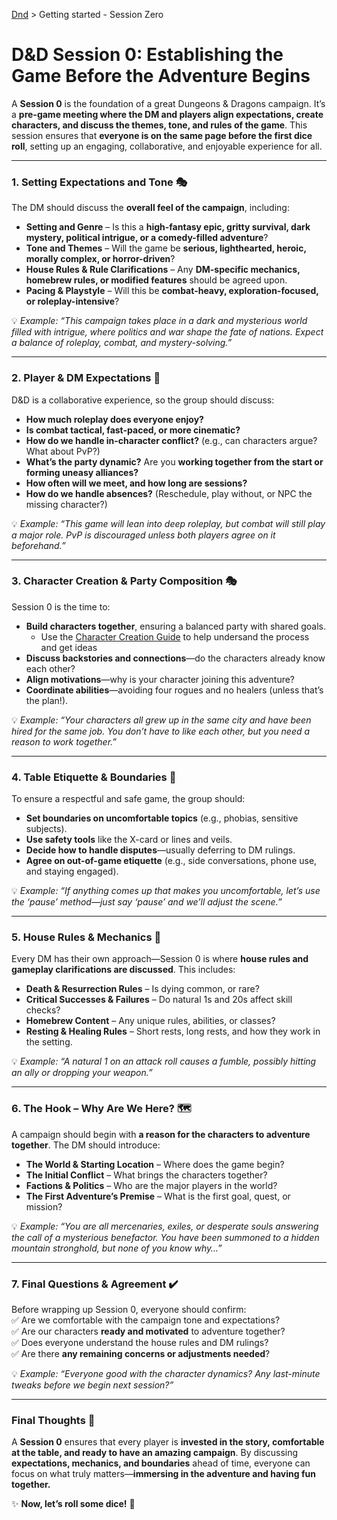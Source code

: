 [Dnd](./readme.md) > Getting started - Session Zero

# **D&D Session 0: Establishing the Game Before the Adventure Begins**

A **Session 0** is the foundation of a great Dungeons & Dragons campaign. It’s a **pre-game meeting where the DM and players align expectations, create characters, and discuss the themes, tone, and rules of the game**. This session ensures that **everyone is on the same page before the first dice roll**, setting up an engaging, collaborative, and enjoyable experience for all.

---

### **1. Setting Expectations and Tone** 🎭

The DM should discuss the **overall feel of the campaign**, including:

- **Setting and Genre** – Is this a **high-fantasy epic, gritty survival, dark mystery, political intrigue, or a comedy-filled adventure**?
- **Tone and Themes** – Will the game be **serious, lighthearted, heroic, morally complex, or horror-driven**?
- **House Rules & Rule Clarifications** – Any **DM-specific mechanics, homebrew rules, or modified features** should be agreed upon.
- **Pacing & Playstyle** – Will this be **combat-heavy, exploration-focused, or roleplay-intensive**?

💡 _Example:_ _“This campaign takes place in a dark and mysterious world filled with intrigue, where politics and war shape the fate of nations. Expect a balance of roleplay, combat, and mystery-solving.”_

---

### **2. Player & DM Expectations** 🤝

D&D is a collaborative experience, so the group should discuss:

- **How much roleplay does everyone enjoy?**
- **Is combat tactical, fast-paced, or more cinematic?**
- **How do we handle in-character conflict?** (e.g., can characters argue? What about PvP?)
- **What’s the party dynamic?** Are you **working together from the start or forming uneasy alliances?**
- **How often will we meet, and how long are sessions?**
- **How do we handle absences?** (Reschedule, play without, or NPC the missing character?)

💡 _Example:_ _“This game will lean into deep roleplay, but combat will still play a major role. PvP is discouraged unless both players agree on it beforehand.”_

---

### **3. Character Creation & Party Composition** 🎭

Session 0 is the time to:

- **Build characters together**, ensuring a balanced party with shared goals.
  - Use the [Character Creation Guide](./character-creation.md) to help undersand the process and get ideas
- **Discuss backstories and connections**—do the characters already know each other?
- **Align motivations**—why is your character joining this adventure?
- **Coordinate abilities**—avoiding four rogues and no healers (unless that’s the plan!).

💡 _Example:_ _“Your characters all grew up in the same city and have been hired for the same job. You don’t have to like each other, but you need a reason to work together.”_

---

### **4. Table Etiquette & Boundaries** 🚦

To ensure a respectful and safe game, the group should:

- **Set boundaries on uncomfortable topics** (e.g., phobias, sensitive subjects).
- **Use safety tools** like the X-card or lines and veils.
- **Decide how to handle disputes**—usually deferring to DM rulings.
- **Agree on out-of-game etiquette** (e.g., side conversations, phone use, and staying engaged).

💡 _Example:_ _“If anything comes up that makes you uncomfortable, let’s use the ‘pause’ method—just say ‘pause’ and we’ll adjust the scene.”_

---

### **5. House Rules & Mechanics** 📜

Every DM has their own approach—Session 0 is where **house rules and gameplay clarifications are discussed**. This includes:

- **Death & Resurrection Rules** – Is dying common, or rare?
- **Critical Successes & Failures** – Do natural 1s and 20s affect skill checks?
- **Homebrew Content** – Any unique rules, abilities, or classes?
- **Resting & Healing Rules** – Short rests, long rests, and how they work in the setting.

💡 _Example:_ _“A natural 1 on an attack roll causes a fumble, possibly hitting an ally or dropping your weapon.”_

---

### **6. The Hook – Why Are We Here?** 🗺️

A campaign should begin with **a reason for the characters to adventure together**. The DM should introduce:

- **The World & Starting Location** – Where does the game begin?
- **The Initial Conflict** – What brings the characters together?
- **Factions & Politics** – Who are the major players in the world?
- **The First Adventure’s Premise** – What is the first goal, quest, or mission?

💡 _Example:_ _“You are all mercenaries, exiles, or desperate souls answering the call of a mysterious benefactor. You have been summoned to a hidden mountain stronghold, but none of you know why…”_

---

### **7. Final Questions & Agreement** ✔️

Before wrapping up Session 0, everyone should confirm:  
✅ Are we comfortable with the campaign tone and expectations?  
✅ Are our characters **ready and motivated** to adventure together?  
✅ Does everyone understand the house rules and DM rulings?  
✅ Are there **any remaining concerns or adjustments needed**?

💡 _Example:_ _“Everyone good with the character dynamics? Any last-minute tweaks before we begin next session?”_

---

### **Final Thoughts** 🎲

A **Session 0** ensures that every player is **invested in the story, comfortable at the table, and ready to have an amazing campaign**. By discussing **expectations, mechanics, and boundaries** ahead of time, everyone can focus on what truly matters—**immersing in the adventure and having fun together.**

✨ **Now, let’s roll some dice!** 🎲

